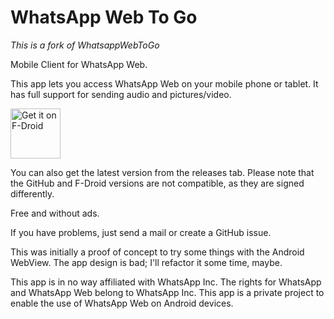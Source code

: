 # WhatsApp Web To Go

_This is a fork of WhatsappWebToGo_

Mobile Client for WhatsApp Web.

This app lets you access WhatsApp Web on your mobile phone or tablet.
It has full support for sending audio and pictures/video.

[<img src="https://fdroid.gitlab.io/artwork/badge/get-it-on.png"
    alt="Get it on F-Droid"
    height="80">](https://f-droid.org/packages/io.kuenzler.whatsappwebtogo)
    
You can also get the latest version from the releases tab. Please note that the GitHub and F-Droid versions are not compatible, as they are signed differently.

Free and without ads.

If you have problems, just send a mail or create a GitHub issue.

This was initially a proof of concept to try some things with the Android WebView. The app design is bad; I'll refactor it some time, maybe.

This app is in no way affiliated with WhatsApp Inc. The rights for WhatsApp and WhatsApp Web belong to WhatsApp Inc. 
This app is a private project to enable the use of WhatsApp Web on Android devices.
